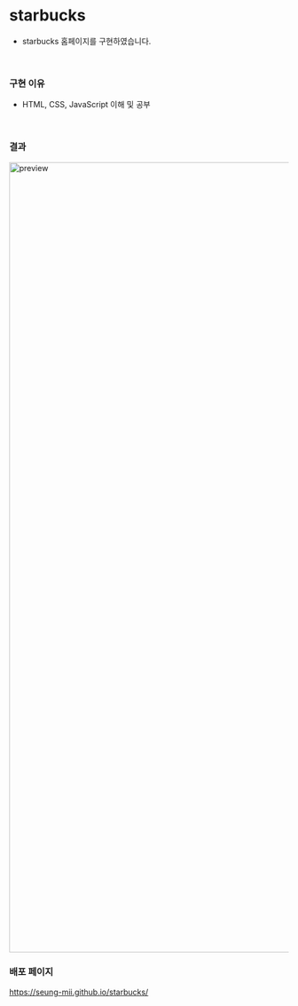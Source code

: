 # starbucks
 - starbucks 홈페이지를 구현하였습니다.
 
 <br/>

### 구현 이유 
 - HTML, CSS, JavaScript 이해 및 공부 

<br/>

### 결과
<img width="1425" alt="preview" src="https://github.com/seung-mii/starbucks/assets/84191029/a6e74e5c-80e0-4524-abad-aa4b7489f859">

<br/>

### 배포 페이지 
https://seung-mii.github.io/starbucks/